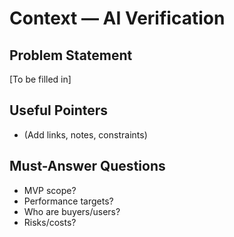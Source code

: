 # Context — AI Verification

## Problem Statement
[To be filled in]

## Useful Pointers
- (Add links, notes, constraints)

## Must-Answer Questions
- MVP scope?
- Performance targets?
- Who are buyers/users?
- Risks/costs?
